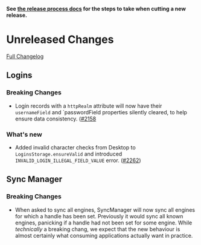 **See [the release process docs](docs/howtos/cut-a-new-release.md) for the steps to take when cutting a new release.**

# Unreleased Changes

[Full Changelog](https://github.com/mozilla/application-services/compare/v0.44.0...master)

## Logins

### Breaking Changes

- Login records with a `httpRealm` attribute will now have their `usernameField` and `passwordField
  properties silently cleared, to help ensure data consistency. ([#2158](https://github.com/mozilla/application-services/pull/2158)

### What's new

- Added invalid character checks from Desktop to `LoginsStorage.ensureValid` and introduced `INVALID_LOGIN_ILLEGAL_FIELD_VALUE` error. ([#2262](https://github.com/mozilla/application-services/pull/2262))

## Sync Manager

### Breaking Changes

- When asked to sync all engines, SyncManager will now sync all engines for which a handle has been set.
  Previously it would sync all known engines, panicking if a handle had not been set for some engine.
  While *technically* a breaking chang, we expect that the new behaviour is almost certainly what
  consuming applications actually want in practice.
